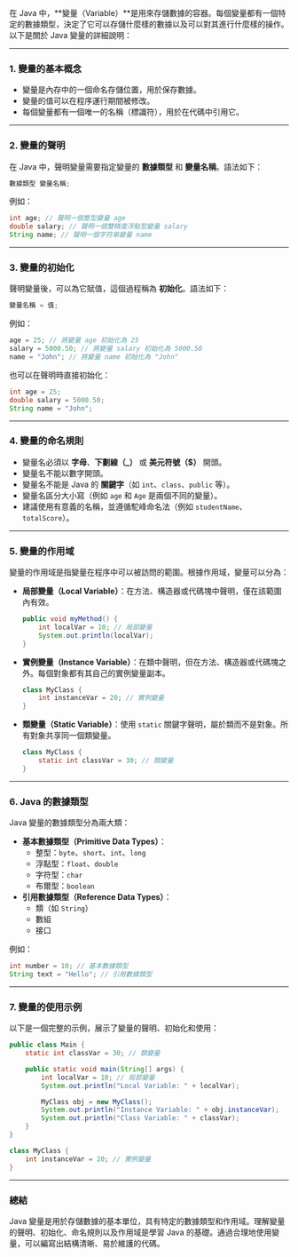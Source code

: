 在 Java 中，**變量（Variable）**是用來存儲數據的容器。每個變量都有一個特定的數據類型，決定了它可以存儲什麼樣的數據以及可以對其進行什麼樣的操作。以下是關於 Java 變量的詳細說明：

---

### 1. **變量的基本概念**
- 變量是內存中的一個命名存儲位置，用於保存數據。
- 變量的值可以在程序運行期間被修改。
- 每個變量都有一個唯一的名稱（標識符），用於在代碼中引用它。

---

### 2. **變量的聲明**
在 Java 中，聲明變量需要指定變量的 **數據類型** 和 **變量名稱**。語法如下：

```java
數據類型 變量名稱;
```

例如：
```java
int age; // 聲明一個整型變量 age
double salary; // 聲明一個雙精度浮點型變量 salary
String name; // 聲明一個字符串變量 name
```

---

### 3. **變量的初始化**
聲明變量後，可以為它賦值，這個過程稱為 **初始化**。語法如下：

```java
變量名稱 = 值;
```

例如：
```java
age = 25; // 將變量 age 初始化為 25
salary = 5000.50; // 將變量 salary 初始化為 5000.50
name = "John"; // 將變量 name 初始化為 "John"
```

也可以在聲明時直接初始化：
```java
int age = 25;
double salary = 5000.50;
String name = "John";
```

---

### 4. **變量的命名規則**
- 變量名必須以 **字母**、**下劃線（_）** 或 **美元符號（$）** 開頭。
- 變量名不能以數字開頭。
- 變量名不能是 Java 的 **關鍵字**（如 `int`、`class`、`public` 等）。
- 變量名區分大小寫（例如 `age` 和 `Age` 是兩個不同的變量）。
- 建議使用有意義的名稱，並遵循駝峰命名法（例如 `studentName`、`totalScore`）。

---

### 5. **變量的作用域**
變量的作用域是指變量在程序中可以被訪問的範圍。根據作用域，變量可以分為：
- **局部變量（Local Variable）**：在方法、構造器或代碼塊中聲明，僅在該範圍內有效。
  ```java
  public void myMethod() {
      int localVar = 10; // 局部變量
      System.out.println(localVar);
  }
  ```
- **實例變量（Instance Variable）**：在類中聲明，但在方法、構造器或代碼塊之外。每個對象都有其自己的實例變量副本。
  ```java
  class MyClass {
      int instanceVar = 20; // 實例變量
  }
  ```
- **類變量（Static Variable）**：使用 `static` 關鍵字聲明，屬於類而不是對象。所有對象共享同一個類變量。
  ```java
  class MyClass {
      static int classVar = 30; // 類變量
  }
  ```

---

### 6. **Java 的數據類型**
Java 變量的數據類型分為兩大類：
- **基本數據類型（Primitive Data Types）**：
  - 整型：`byte`、`short`、`int`、`long`
  - 浮點型：`float`、`double`
  - 字符型：`char`
  - 布爾型：`boolean`
- **引用數據類型（Reference Data Types）**：
  - 類（如 `String`）
  - 數組
  - 接口

例如：
```java
int number = 10; // 基本數據類型
String text = "Hello"; // 引用數據類型
```

---

### 7. **變量的使用示例**
以下是一個完整的示例，展示了變量的聲明、初始化和使用：
```java
public class Main {
    static int classVar = 30; // 類變量

    public static void main(String[] args) {
        int localVar = 10; // 局部變量
        System.out.println("Local Variable: " + localVar);

        MyClass obj = new MyClass();
        System.out.println("Instance Variable: " + obj.instanceVar);
        System.out.println("Class Variable: " + classVar);
    }
}

class MyClass {
    int instanceVar = 20; // 實例變量
}
```

---

### 總結
Java 變量是用於存儲數據的基本單位，具有特定的數據類型和作用域。理解變量的聲明、初始化、命名規則以及作用域是學習 Java 的基礎。通過合理地使用變量，可以編寫出結構清晰、易於維護的代碼。